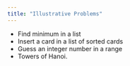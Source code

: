 ```yaml
---
title: "Illustrative Problems"
---
```


- Find minimum in a list
- Insert a card in a list of sorted cards
- Guess an integer number in a range
- Towers of Hanoi.
